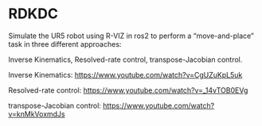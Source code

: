 # RDKDC
Simulate the UR5 robot using R-VIZ in ros2 to perform a “move-and-place” task in three different approaches: 


Inverse Kinematics, Resolved-rate control, transpose-Jacobian control.




Inverse Kinematics: https://www.youtube.com/watch?v=CgUZuKpL5uk 



Resolved-rate control: https://www.youtube.com/watch?v=_14vTOB0EVg




transpose-Jacobian control: https://www.youtube.com/watch?v=knMkVoxmdJs
